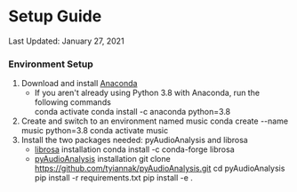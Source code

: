 # Setup Guide

Last Updated: January 27, 2021
### Environment Setup
1. Download and install [Anaconda](https://docs.anaconda.com/anaconda/install/)  
    - If you aren't already using Python 3.8 with Anaconda, run the following commands  
        conda activate
        conda install -c anaconda python=3.8
2. Create and switch to an environment named music
    conda create --name music python=3.8
    conda activate music
3. Install the two packages needed: pyAudioAnalysis and librosa
    - [librosa](https://librosa.org/) installation
        conda install -c conda-forge librosa
    - [pyAudioAnalysis](https://github.com/tyiannak/pyAudioAnalysis/) installation
        git clone https://github.com/tyiannak/pyAudioAnalysis.git
        cd pyAudioAnalysis
        pip install -r requirements.txt
        pip install -e .